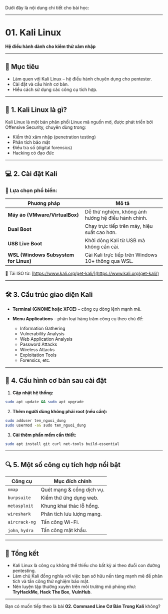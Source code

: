 Dưới đây là nội dung chi tiết cho bài học:

---

# 01. Kali Linux

**Hệ điều hành dành cho kiểm thử xâm nhập**

---

## 🎯 Mục tiêu

* Làm quen với Kali Linux – hệ điều hành chuyên dụng cho pentester.
* Cài đặt và cấu hình cơ bản.
* Hiểu cách sử dụng các công cụ tích hợp.

---

## 📌 1. Kali Linux là gì?

Kali Linux là một bản phân phối Linux mã nguồn mở, được phát triển bởi Offensive Security, chuyên dùng trong:

* Kiểm thử xâm nhập (penetration testing)
* Phân tích bảo mật
* Điều tra số (digital forensics)
* Hacking có đạo đức

---

## 💻 2. Cài đặt Kali

### 🔸 Lựa chọn phổ biến:

| Phương pháp                           | Mô tả                                              |
| ------------------------------------- | -------------------------------------------------- |
| **Máy ảo (VMware/VirtualBox)**        | Dễ thử nghiệm, không ảnh hưởng hệ điều hành chính. |
| **Dual Boot**                         | Chạy trực tiếp trên máy, hiệu suất cao hơn.        |
| **USB Live Boot**                     | Khởi động Kali từ USB mà không cần cài.            |
| **WSL (Windows Subsystem for Linux)** | Cài Kali trực tiếp trên Windows 10+ thông qua WSL. |

🔗 Tải ISO từ: [https://www.kali.org/get-kali/](https://www.kali.org/get-kali/)

---

## 🛠 3. Cấu trúc giao diện Kali

* **Terminal (GNOME hoặc XFCE)** – công cụ dòng lệnh mạnh mẽ.
* **Menu Applications** – phân loại hàng trăm công cụ theo chủ đề:

  * Information Gathering
  * Vulnerability Analysis
  * Web Application Analysis
  * Password Attacks
  * Wireless Attacks
  * Exploitation Tools
  * Forensics, etc.

---

## 🔧 4. Cấu hình cơ bản sau cài đặt

1. **Cập nhật hệ thống:**

```bash
sudo apt update && sudo apt upgrade
```

2. **Thêm người dùng không phải root (nếu cần):**

```bash
sudo adduser ten_nguoi_dung
sudo usermod -aG sudo ten_nguoi_dung
```

3. **Cài thêm phần mềm cần thiết:**

```bash
sudo apt install git curl net-tools build-essential
```

---

## 🔍 5. Một số công cụ tích hợp nổi bật

| Công cụ         | Mục đích chính            |
| --------------- | ------------------------- |
| `nmap`          | Quét mạng & cổng dịch vụ. |
| `burpsuite`     | Kiểm thử ứng dụng web.    |
| `metasploit`    | Khung khai thác lỗ hổng.  |
| `wireshark`     | Phân tích lưu lượng mạng. |
| `aircrack-ng`   | Tấn công Wi-Fi.           |
| `john`, `hydra` | Tấn công mật khẩu.        |

---

## 🧠 Tổng kết

* Kali Linux là công cụ không thể thiếu cho bất kỳ ai theo đuổi con đường pentesting.
* Làm chủ Kali đồng nghĩa với việc bạn sở hữu nền tảng mạnh mẽ để phân tích và tấn công thử nghiệm bảo mật.
* Nên luyện tập thường xuyên trên môi trường mô phỏng như: **TryHackMe**, **Hack The Box**, **VulnHub**.

---

Bạn có muốn tiếp theo là bài **02. Command Line Cơ Bản Trong Kali** không?
